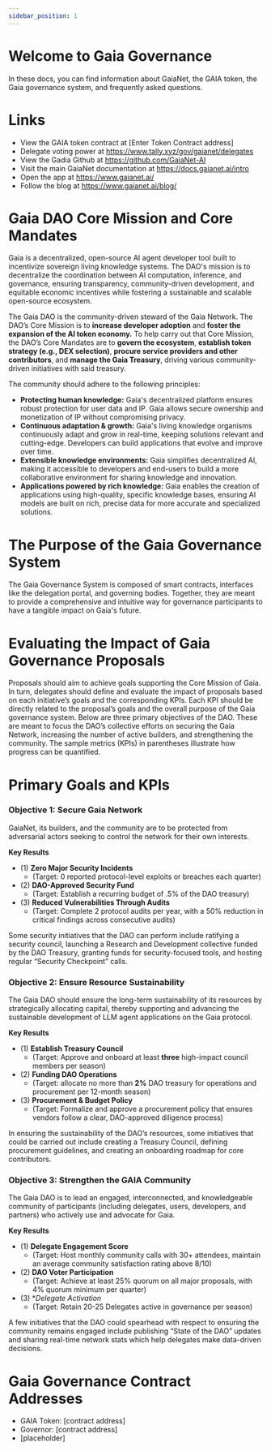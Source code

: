 ```yaml
---
sidebar_position: 1
---
```


# Welcome to Gaia Governance
In these docs, you can find information about GaiaNet, the GAIA token, the Gaia governance system, and frequently asked questions.

# Links

- View the GAIA token contract at [Enter Token Contract address]
- Delegate voting power at <https://www.tally.xyz/gov/gaianet/delegates>
- View the Gadia Github at <https://github.com/GaiaNet-AI>
- Visit the main GaiaNet documentation at <https://docs.gaianet.ai/intro> 
- Open the app at <https://www.gaianet.ai/> 
- Follow the blog at <https://www.gaianet.ai/blog/> 

# Gaia DAO Core Mission and Core Mandates
Gaia is a decentralized, open-source AI agent developer tool built to incentivize sovereign living knowledge systems. The DAO's mission is to decentralize the coordination between AI computation, inference, and governance, ensuring transparency, community-driven development, and equitable economic incentives while fostering a sustainable and scalable open-source ecosystem. 

The Gaia DAO is the community-driven steward of the Gaia Network. The DAO’s Core Mission is to **increase developer adoption** and **foster the expansion of the AI token economy.** To help carry out that Core Mission, the DAO’s Core Mandates are to **govern the ecosystem**, **establish token strategy (e.g., DEX selection)**, **procure service providers and other contributors**, and **manage the Gaia Treasury**, driving various community-driven initiatives with said treasury. 

The community should adhere to the following principles:

- **Protecting human knowledge:** Gaia's decentralized platform ensures robust protection for user data and IP. Gaia allows secure ownership and monetization of IP without compromising privacy.
- **Continuous adaptation & growth:** Gaia's living knowledge organisms continuously adapt and grow in real-time, keeping solutions relevant and cutting-edge. Developers can build applications that evolve and improve over time.
- **Extensible knowledge environments:** Gaia simplifies decentralized AI, making it accessible to developers and end-users to build a more collaborative environment for sharing knowledge and innovation.
- **Applications powered by rich knowledge:** Gaia enables the creation of applications using high-quality, specific knowledge bases, ensuring AI models are built on rich, precise data for more accurate and specialized solutions.

# The Purpose of the Gaia Governance System
The Gaia Governance System is composed of smart contracts, interfaces like the delegation portal, and governing bodies. Together, they are meant to provide a comprehensive and intuitive way for governance participants to have a tangible impact on Gaia's future.

# Evaluating the Impact of Gaia Governance Proposals
Proposals should aim to achieve goals supporting the Core Mission of Gaia. In turn, delegates should define and evaluate the impact of proposals based on each initiative’s goals and the corresponding KPIs. Each KPI should be directly related to the proposal’s goals and the overall purpose of the Gaia governance system. Below are three primary objectives of the DAO. These are meant to focus the DAO’s collective efforts on securing the Gaia Network, increasing the number of active builders, and strengthening the community. The sample metrics (KPIs) in parentheses illustrate how progress can be quantified.

# Primary Goals and KPIs

### Objective 1: Secure Gaia Network
GaiaNet, its builders, and the community are to be protected from adversarial actors seeking to control the network for their own interests.

**Key Results**

* (1) **Zero Major Security Incidents**
  * (Target: 0 reported protocol-level exploits or breaches each quarter)
* (2) **DAO-Approved Security Fund**
  * (Target: Establish a recurring budget of .5% of the DAO treasury)
* (3) **Reduced Vulnerabilities Through Audits**
  * (Target: Complete 2 protocol audits per year, with a 50% reduction in critical findings across consecutive audits)

Some security initiatives that the DAO can perform include ratifying a security council, launching a Research and Development collective funded by the DAO Treasury, granting funds for security-focused tools, and hosting regular “Security Checkpoint” calls.

### Objective 2: Ensure Resource Sustainability
The Gaia DAO should ensure the long-term sustainability of its resources by strategically allocating capital, thereby supporting and advancing the sustainable development of LLM agent applications on the Gaia protocol.

**Key Results**

* (1) **Establish Treasury Council**
  * (Target: Approve and onboard at least **three** high-impact council members per season)
* (2) **Funding DAO Operations**
  * (Target: allocate no more than **2%** DAO treasury for operations and procurement per 12-month season)
* (3) **Procurement & Budget Policy**
  * (Target: Formalize and approve a procurement policy that ensures vendors follow a clear, DAO-approved diligence process)
 
In ensuring the sustainability of the DAO’s resources, some initiatives that could be carried out include creating a Treasury Council, defining procurement guidelines, and creating an onboarding roadmap for core contributors.

### Objective 3: Strengthen the GAIA Community
The Gaia DAO is to lead an engaged, interconnected, and knowledgeable community of participants (including delegates, users, developers, and partners) who actively use and advocate for Gaia.

**Key Results**

* (1) **Delegate Engagement Score**
  * (Target: Host monthly community calls with 30+ attendees, maintain an average community satisfaction rating above 8/10)
* (2) **DAO Voter Participation**
  * (Target: Achieve at least 25% quorum on all major proposals, with 4% quorum minimum per quarter)
* (3) **Delegate Activation*
  * (Target: Retain 20-25 Delegates active in governance per season)

A few initiatives that the DAO could spearhead with respect to ensuring the community remains engaged include publishing “State of the DAO” updates and sharing real-time network stats which help delegates make data-driven decisions.

# Gaia Governance Contract Addresses

- GAIA Token: [contract address]
- Governor: [contract address]
- [placeholder] 
